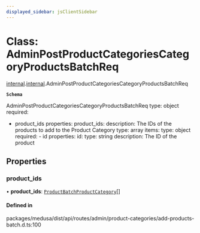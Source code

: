 ```yaml
---
displayed_sidebar: jsClientSidebar
---
```


# Class: AdminPostProductCategoriesCategoryProductsBatchReq

[internal](../modules/internal-8.md).[internal](../modules/internal-8.internal.md).AdminPostProductCategoriesCategoryProductsBatchReq

**`Schema`**

AdminPostProductCategoriesCategoryProductsBatchReq
type: object
required:
  - product_ids
properties:
  product_ids:
    description: The IDs of the products to add to the Product Category
    type: array
    items:
      type: object
      required:
        - id
      properties:
        id:
          type: string
          description: The ID of the product

## Properties

### product\_ids

• **product\_ids**: [`ProductBatchProductCategory`](internal-8.ProductBatchProductCategory.md)[]

#### Defined in

packages/medusa/dist/api/routes/admin/product-categories/add-products-batch.d.ts:100
